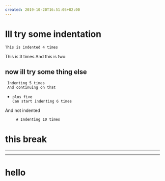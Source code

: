 ```yaml
---
created: 2019-10-20T16:51:05+02:00
---
```


# Ill try some indentation
    This is indented 4 times
   This is 3 times
  And this is two

## now ill try some thing else
     Indenting 5 times
     And continuing on that
+     plus five
      Can start indenting 6 times
And not indented

         # Indenting 10 times
# this break
---
---
# hello